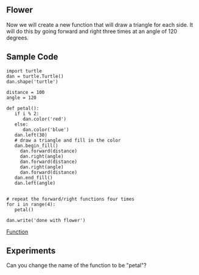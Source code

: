 ## Flower

Now we will create a new function that will draw a triangle for
each side.  It will do this by going forward and right three times
at an angle of 120 degrees.

## Sample Code
```
import turtle
dan = turtle.Turtle()
dan.shape('turtle')

distance = 100
angle = 120

def petal():
   if i % 2:
      dan.color('red')
   else:
      dan.color('blue')
   dan.left(30)
   # draw a triangle and fill in the color
   dan.begin_fill()
     dan.forward(distance)
     dan.right(angle)
     dan.forward(distance)
     dan.right(angle)
     dan.forward(distance)
   dan.end_fill()
   dan.left(angle)
   
   
# repeat the forward/right functions four times
for i in range(4):
   petal()
   
dan.write('done with flower')
```

[Function](https://trinket.io/python/00e2353a96)



## Experiments
Can you change the name of the function to be "petal"?